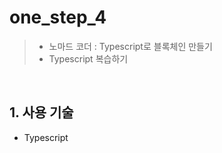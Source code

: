 # one_step_4
> - 노마드 코더 : Typescript로 블록체인 만들기
> - Typescript 복습하기

</br>

## 1. 사용 기술
* Typescript
